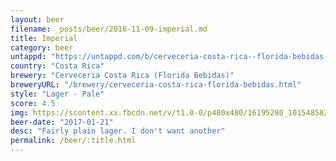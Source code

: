 ```yaml
---
layout: beer
filename: _posts/beer/2016-11-09-imperial.md
title: Imperial
category: beer
untappd: "https://untappd.com/b/cerveceria-costa-rica--florida-bebidas--imperial/6945"
country: "Costa Rica"
brewery: "Cerveceria Costa Rica (Florida Bebidas)"
breweryURL: "/brewery/cerveceria-costa-rica-florida-bebidas.html"
style: "Lager - Pale"
score: 4.5
img: https://scontent.xx.fbcdn.net/v/t1.0-0/p480x480/16195280_10154858213053745_9027564434121634514_n.jpg?oh=d4a4b15c6b19e23dcbcbb84a842556c6&oe=59C70649
beer-date: "2017-01-21"
desc: "Fairly plain lager. I don't want another"
permalink: /beer/:title.html
---
```

